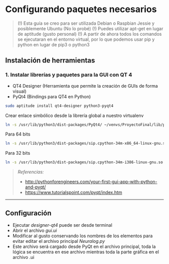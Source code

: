 # Configurando paquetes necesarios 

> (!) Esta guía se creo para ser utilizada Debian o Raspbian Jessie y posiblemente Ubuntu (No lo probé)
> (!) Puedes utilizar apt-get en lugar de aptitude (gusto personal)
> (!) A partir de ahora todos los comandos se ejecutaran en el entorno virtual, por lo que podemos usar pip y python en lugar de pip3 o python3

## Instalación de herramientas

### 1. Instalar  librerías y paquetes para la GUI con QT 4

- QT4 Designer (Herramienta que permite la creación de GUIs de forma visual)
- PyQt4 (Bindings para QT4 en Python)

```bash
sudo aptitude install qt4-designer python3-pyqt4 
```

Crear enlace simbólico desde la librería global a nuestro virtualenv
```bash
ln -s /usr/lib/python3/dist-packages/PyQt4/ ~/venvs/ProyectoFinal/lib/python3.4/site-packages/
```

Para 64 bits
```bash
ln -s /usr/lib/python3/dist-packages/sip.cpython-34m-x86_64-linux-gnu.so ~/venvs/ProyectoFinal/lib/python3.4/site-packages/
```

Para 32 bits
```bash
ln -s /usr/lib/python3/dist-packages/sip.cpython-34m-i386-linux-gnu.so ~/venvs/ProyectoFinal/lib/python3.4/site-packages/
```

> *Referencias:*
> - http://pythonforengineers.com/your-first-gui-app-with-python-and-pyqt/
> - https://www.tutorialspoint.com/pyqt/index.htm

-------------------------------------------------------------------------------------------------------------------

## Configuración

- Ejecutar *designer-qt4* puede ser desde terminal
- Abrir el archivo *gui.ui*
- Modificar al gusto conservando los nombres de los elementos para evitar editar el archivo principal *Neuralog.py*
- Este archivo será cargado desde PyQt en el archivo principal, toda la lógica se encuentra en ese archivo mientras toda la parte gráfica en el archivo .ui
